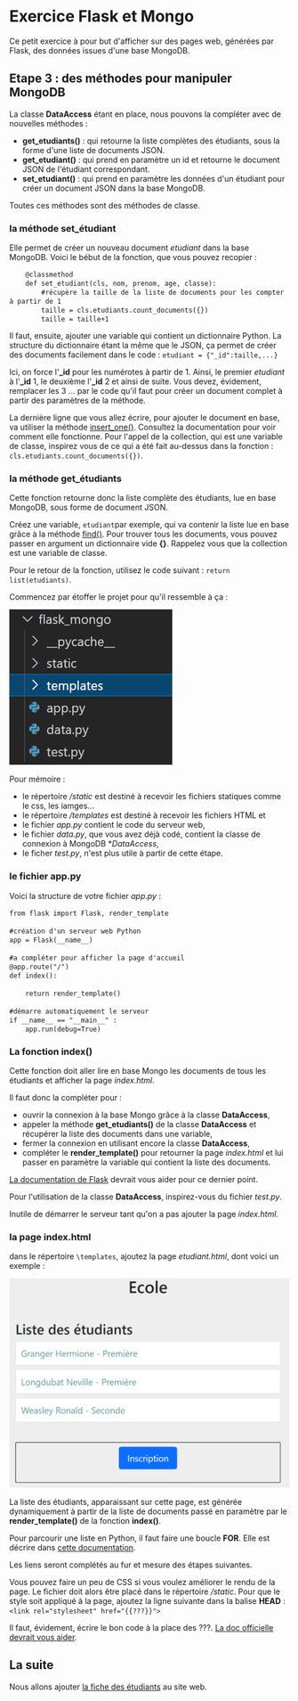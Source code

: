 # Exercice Flask et Mongo

Ce petit exercice à pour but d'afficher sur des pages web, générées par Flask, des données issues d'une base MongoDB.

## Etape 3 : des méthodes pour manipuler MongoDB

La classe **DataAccess** étant en place, nous pouvons la compléter avec de nouvelles méthodes :
- **get_etudiants()** : qui retourne la liste complètes des étudiants, sous la forme d'une liste de documents JSON.
- **get_etudiant()** : qui prend en paramètre un id et retourne le document JSON de l'étudiant correspondant.
- **set_etudiant()** : qui prend en paramètre les données d'un étudiant pour créer un document JSON dans la base MongoDB.

Toutes ces méthodes sont des méthodes de classe.

### la méthode set_étudiant
Elle permet de créer un nouveau document *etudiant* dans la base MongoDB.
Voici le bébut de la fonction, que vous pouvez recopier :
```
    @classmethod
    def set_etudiant(cls, nom, prenom, age, classe):
        #récupère la taille de la liste de documents pour les compter à partir de 1
        taille = cls.etudiants.count_documents({})
        taille = taille+1
```

Il faut, ensuite, ajouter une variable qui contient un dictionnaire Python. La structure du dictionnaire étant la même que le JSON, ça permet de créer des documents facilement dans le code : `etudiant = {"_id":taille,...}`

Ici, on force l'**_id** pour les numérotes à partir de 1. Ainsi, le premier *etudiant* à l'**_id** 1, le deuxième l'**_id** 2 et ainsi de suite.
Vous devez, évidement, remplacer les 3 ... par le code qu'il faut pour créer un document complet à partir des paramètres de la méthode.

La dernière ligne que vous allez écrire, pour ajouter le document en base, va utiliser la méthode [insert_one()](https://pymongo.readthedocs.io/en/stable/api/pymongo/collection.html#pymongo.collection.Collection.insert_one). Consultez la documentation pour voir comment elle fonctionne. Pour l'appel de la collection, qui est une variable de classe, inspirez vous de ce qui a été fait au-dessus dans la fonction : `cls.etudiants.count_documents({})`.

### la méthode get_étudiants
Cette fonction retourne donc la liste complète des étudiants, lue en base MongoDB, sous forme de document JSON.

Créez une variable, `etudiant`par exemple, qui va contenir la liste lue en base grâce à la méthode [find()](https://pymongo.readthedocs.io/en/stable/api/pymongo/collection.html#pymongo.collection.Collection.find). Pour trouver tous les documents, vous pouvez passer en argument un dictionnaire vide **{}**. Rappelez vous que la collection est une variable de classe.

Pour le retour de la fonction, utilisez le code suivant : `return list(etudiants)`.





Commencez par étoffer le projet pour qu'il ressemble à ça : 

![Projet](/ressources/flaskmongo_projet.png)

Pour mémoire : 
- le répertoire */static* est destiné à recevoir les fichiers statiques comme le css, les iamges...
- le répertoire */templates* est destiné à recevoir les fichiers HTML et
- le fichier *app.py* contient le code du serveur web,
- le fichier *data.py*, que vous avez déjà codé, contient la classe de connexion à MongoDB **DataAccess*,
- le ficher *test.py*, n'est plus utile à partir de cette étape.

### le fichier app.py
Voici la structure de votre fichier *app.py* :
```
from flask import Flask, render_template

#création d'un serveur web Python
app = Flask(__name__)

#a compléter pour afficher la page d'accueil
@app.route("/")
def index():

    return render_template()

#démarre automatiquement le serveur
if __name__ == "__main__" :
    app.run(debug=True)
```


### La fonction index()
Cette fonction doit aller lire en base Mongo les documents de tous les étudiants et afficher la page *index.html*.

Il faut donc la compléter pour :
- ouvrir la connexion à la base Mongo grâce à la classe **DataAccess**,
- appeler la méthode **get_etudiants()** de la classe **DataAccess** et récupérer la liste des documents dans une variable,
- fermer la connexion en utilisant encore la classe **DataAccess**,
- compléter le **render_template()** pour retourner la page *index.html* et lui passer en paramètre la variable qui contient la liste des documents.

[La documentation de Flask](https://flask.palletsprojects.com/en/2.1.x/quickstart/#rendering-templates) devrait vous aider pour ce dernier point.

Pour l'utilisation de la classe **DataAccess**, inspirez-vous du fichier *test.py*.

Inutile de démarrer le serveur tant qu'on a pas ajouter la page *index.html*.

### la page index.html
dans le répertoire `\templates`, ajoutez la page *etudiant.html*, dont voici un exemple :

![Accueil](/ressources/flaskmongo_index.png)

La liste des étudiants, apparaissant sur cette page, est générée dynamiquement à partir de la liste de documents passé en paramètre par le **render_template()** de la fonction **index()**.

Pour parcourir une liste en Python, il faut faire une boucle **FOR**. Elle est décrire dans [cette documentation](https://jinja.palletsprojects.com/en/3.1.x/templates/#for).

Les liens seront complétés au fur et mesure des étapes suivantes.

Vous pouvez faire un peu de CSS si vous voulez améliorer le rendu de la page. Le fichier doit alors être placé dans le répertoire */static*.
Pour que le style soit appliqué à la page, ajoutez la ligne suivante dans la balise **HEAD** : `<link rel="stylesheet" href="{{???}}">`

Il faut, évidement, écrire le bon code à la place des ???. [La doc officielle devrait vous aider](https://flask.palletsprojects.com/en/2.1.x/quickstart/#static-files).

## La suite

Nous allons ajouter [la fiche des étudiants](https://github.com/Stephane-ISEN/flask_mongo/tree/Etape05) au site web.
